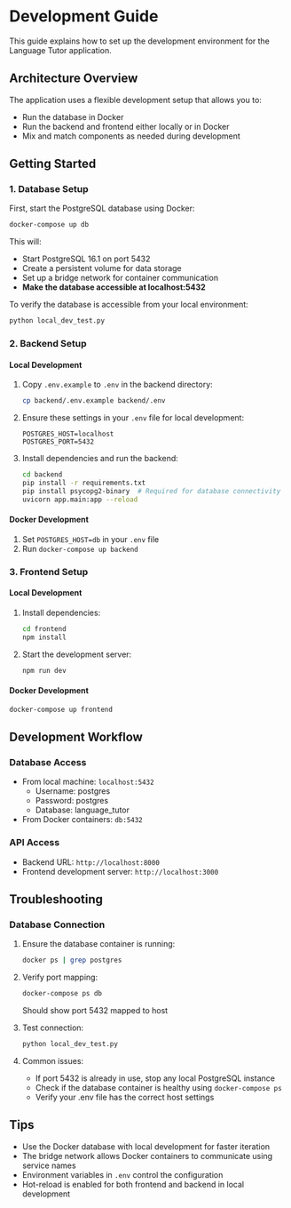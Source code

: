 # Development Guide

This guide explains how to set up the development environment for the Language Tutor application.

## Architecture Overview

The application uses a flexible development setup that allows you to:
- Run the database in Docker
- Run the backend and frontend either locally or in Docker
- Mix and match components as needed during development

## Getting Started

### 1. Database Setup

First, start the PostgreSQL database using Docker:

```bash
docker-compose up db
```

This will:
- Start PostgreSQL 16.1 on port 5432
- Create a persistent volume for data storage
- Set up a bridge network for container communication
- **Make the database accessible at localhost:5432**

To verify the database is accessible from your local environment:
```bash
python local_dev_test.py
```

### 2. Backend Setup

#### Local Development
1. Copy `.env.example` to `.env` in the backend directory:
   ```bash
   cp backend/.env.example backend/.env
   ```

2. Ensure these settings in your `.env` file for local development:
   ```
   POSTGRES_HOST=localhost
   POSTGRES_PORT=5432
   ```

3. Install dependencies and run the backend:
   ```bash
   cd backend
   pip install -r requirements.txt
   pip install psycopg2-binary  # Required for database connectivity
   uvicorn app.main:app --reload
   ```

#### Docker Development
1. Set `POSTGRES_HOST=db` in your `.env` file
2. Run `docker-compose up backend`

### 3. Frontend Setup

#### Local Development
1. Install dependencies:
   ```bash
   cd frontend
   npm install
   ```

2. Start the development server:
   ```bash
   npm run dev
   ```

#### Docker Development
```bash
docker-compose up frontend
```

## Development Workflow

### Database Access
- From local machine: `localhost:5432`
  - Username: postgres
  - Password: postgres
  - Database: language_tutor
- From Docker containers: `db:5432`

### API Access
- Backend URL: `http://localhost:8000`
- Frontend development server: `http://localhost:3000`

## Troubleshooting

### Database Connection
1. Ensure the database container is running:
   ```bash
   docker ps | grep postgres
   ```

2. Verify port mapping:
   ```bash
   docker-compose ps db
   ```
   Should show port 5432 mapped to host

3. Test connection:
   ```bash
   python local_dev_test.py
   ```

4. Common issues:
   - If port 5432 is already in use, stop any local PostgreSQL instance
   - Check if the database container is healthy using `docker-compose ps`
   - Verify your .env file has the correct host settings

## Tips
- Use the Docker database with local development for faster iteration
- The bridge network allows Docker containers to communicate using service names
- Environment variables in `.env` control the configuration
- Hot-reload is enabled for both frontend and backend in local development
